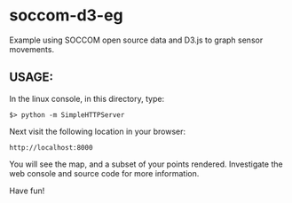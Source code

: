 # soccom-d3-eg
Example using SOCCOM open source data and D3.js to graph sensor movements.

## USAGE:

In the linux console, in this directory,
type:

```
$> python -m SimpleHTTPServer
```
Next visit the following location in your browser:
```
http://localhost:8000
```
You will see the map, and a subset of your points rendered.
Investigate the web console and source code for more information.

Have fun!
